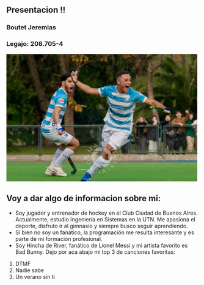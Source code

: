## Presentacion !! 
### Boutet Jeremias 
### Legajo: 208.705-4

<img src="https://github.com/pdepjm/2025-tp0-presentacion-Jereboutet/blob/5b60840d3b30b6f246cd91d11bc952224e2f9313/foto%20mia.jpeg" alt="Imagen mia" width="500"/>

## Voy a dar algo de informacion sobre mi: 
- Soy jugador y entrenador de hockey en el Club Ciudad de Buenos Aires. Actualmente, estudio Ingeniería en Sistemas en la UTN. Me apasiona el deporte, disfruto ir al gimnasio y siempre busco seguir aprendiendo.
- Si bien no soy un fanático, la programación me resulta interesante y es parte de mi formación profesional.
- Soy Hincha de River, fanático de Lionel Messi y mi artista favorito es Bad Bunny. Dejo por aca abajo mi top 3 de canciones favoritas:

1. DTMF
2. Nadie sabe                        
3. Un verano sin ti

